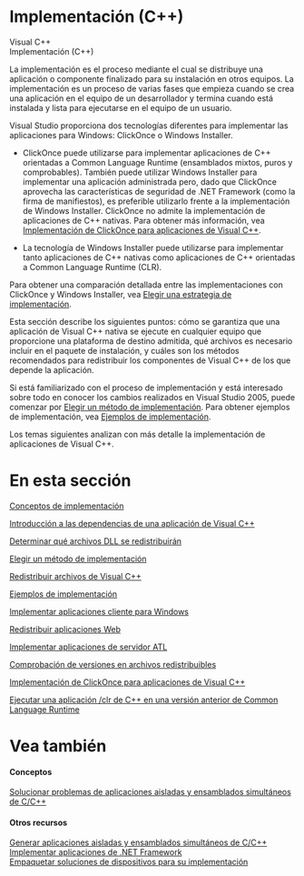 <link type="text/css" rel="Stylesheet" href="branding1.css" />
  <body class="primary-mtps-offline-document">
    <h1> Implementación (C++)</h1>
    <div class="topic" xmlns:mtps="http://msdn2.microsoft.com/mtps" xmlns="http://www.w3.org/1999/xhtml">
      <div class="majorTitle" xmlns:asp="http://msdn2.microsoft.com/asp">Visual C++<!----></div>
      <div class="title" xmlns:asp="http://msdn2.microsoft.com/asp">Implementación (C++)<!----></div>
      <!--Content type: DocStudio. Transform: devdiv2mtps.xslt.-->
      <div id="mainSection"> <div id="mainBody">  <p /> <p>La implementación es el proceso mediante el cual se distribuye una aplicación o componente finalizado para su instalación en otros equipos. La implementación es un proceso de varias fases que empieza cuando se crea una aplicación en el equipo de un desarrollador y termina cuando está instalada y lista para ejecutarse en el equipo de un usuario.</p> <p>Visual Studio proporciona dos tecnologías diferentes para implementar las aplicaciones para Windows: ClickOnce o Windows Installer.</p> <ul><li> <p>
          ClickOnce puede utilizarse para implementar aplicaciones de C++ orientadas a Common Language Runtime (ensamblados mixtos, puros y comprobables). También puede utilizar Windows Installer para implementar una aplicación administrada pero, dado que ClickOnce aprovecha las características de seguridad de .NET Framework (como la firma de manifiestos), es preferible utilizarlo frente a la implementación de Windows Installer. ClickOnce no admite la implementación de aplicaciones de C++ nativas. Para obtener más información, vea <span class="linkTerms"><a class="mtps-external-link" href="https://msdn.microsoft.com/es-es/library/ms235287(v=vs.80).aspx">Implementación de ClickOnce para aplicaciones de Visual C++</a></span>.</p> </li><li> <p>La tecnología de Windows Installer puede utilizarse para implementar tanto aplicaciones de C++ nativas como aplicaciones de C++ orientadas a Common Language Runtime (CLR).</p> </li></ul> <p>Para obtener una comparación detallada entre las implementaciones con ClickOnce y Windows Installer, vea <span class="linkTerms"><a class="mtps-external-link" href="https://msdn.microsoft.com/es-es/library/e2444w33(v=vs.80).aspx">Elegir una estrategia de implementación</a></span>.</p> <p>Esta sección describe los siguientes puntos: cómo se garantiza que una aplicación de Visual C++ nativa se ejecute en cualquier equipo que proporcione una plataforma de destino admitida, qué archivos es necesario incluir en el paquete de instalación, y cuáles son los métodos recomendados para redistribuir los componentes de Visual C++ de los que depende la aplicación.</p> <p>Si está familiarizado con el proceso de implementación y está interesado sobre todo en conocer los cambios realizados en Visual Studio 2005, puede comenzar por <span class="linkTerms"><a class="mtps-external-link" href="https://msdn.microsoft.com/es-es/library/ms235316(v=vs.80).aspx">Elegir un método de implementación</a></span>. Para obtener ejemplos de implementación, vea <span class="linkTerms"><a class="mtps-external-link" href="https://msdn.microsoft.com/es-es/library/ms235285(v=vs.80).aspx">Ejemplos de implementación</a></span>.</p> <p>Los temas siguientes analizan con más detalle la implementación de aplicaciones de Visual C++.</p> <h1 class="heading">En esta sección</h1><div id="inThisSectionSection" class="seeAlsoNoToggleSection">  <p> <span class="linkTerms"><a class="mtps-external-link" href="https://msdn.microsoft.com/es-es/library/ms235314(v=vs.80).aspx">Conceptos de implementación</a></span> </p> <p> <span class="linkTerms"><a class="mtps-external-link" href="https://msdn.microsoft.com/es-es/library/ms235265(v=vs.80).aspx">Introducción a las dependencias de una aplicación de Visual C++</a></span> </p> <p> <span class="linkTerms"><a class="mtps-external-link" href="https://msdn.microsoft.com/es-es/library/8kche8ah(v=vs.80).aspx">Determinar qué archivos DLL se redistribuirán</a></span> </p> <p> <span class="linkTerms"><a class="mtps-external-link" href="https://msdn.microsoft.com/es-es/library/ms235316(v=vs.80).aspx">Elegir un método de implementación</a></span> </p> <p> <span class="linkTerms"><a class="mtps-external-link" href="https://msdn.microsoft.com/es-es/library/ms235299(v=vs.80).aspx">Redistribuir archivos de Visual C++</a></span> </p> <p> <span class="linkTerms"><a class="mtps-external-link" href="https://msdn.microsoft.com/es-es/library/ms235285(v=vs.80).aspx">Ejemplos de implementación</a></span> </p> <p> <span class="linkTerms"><a class="mtps-external-link" href="https://msdn.microsoft.com/es-es/library/ms235297(v=vs.80).aspx">Implementar aplicaciones cliente para Windows</a></span> </p> <p> <span class="linkTerms"><a class="mtps-external-link" href="https://msdn.microsoft.com/es-es/library/fzc0zf7a(v=vs.80).aspx">Redistribuir aplicaciones Web</a></span> </p> <p> <span class="linkTerms"><a class="mtps-external-link" href="https://msdn.microsoft.com/es-es/library/5c0w6xxx(v=vs.80).aspx">Implementar aplicaciones de servidor ATL</a></span> </p> <p> <span class="linkTerms"><a class="mtps-external-link" href="../yw3yyscd_es-es_vs.80/yw3yyscd.html">Comprobación de versiones en archivos redistribuibles</a></span> </p> <p> <span class="linkTerms"><a class="mtps-external-link" href="https://msdn.microsoft.com/es-es/library/ms235287(v=vs.80).aspx">Implementación de ClickOnce para aplicaciones de Visual C++</a></span> </p> <p> <span class="linkTerms"><a class="mtps-external-link" href="https://msdn.microsoft.com/es-es/library/b5z5s0zf(v=vs.80).aspx">Ejecutar una aplicación /clr de C++ en una versión anterior de Common Language Runtime</a></span> </p>  </div><h1 class="heading"><span id="seeAlsoNoToggle">Vea también</span></h1><div id="seeAlsoSection" class="seeAlsoNoToggleSection"><h4 class="subHeading">Conceptos</h4><span class="linkTerms"><a class="mtps-external-link" href="https://msdn.microsoft.com/es-es/library/ms235342(v=vs.80).aspx">Solucionar problemas de aplicaciones aisladas y ensamblados simultáneos de C/C++</a></span><br /><h4 class="subHeading">Otros recursos</h4><span class="linkTerms"><a class="mtps-external-link" href="https://msdn.microsoft.com/es-es/library/ms235532(v=vs.80).aspx">Generar aplicaciones aisladas y ensamblados simultáneos de C/C++</a></span><br /><span class="linkTerms"><a class="mtps-external-link" href="https://msdn.microsoft.com/es-es/library/6hbb4k3e(v=vs.80).aspx">Implementar aplicaciones de .NET Framework</a></span><br /><span class="linkTerms"><a class="mtps-external-link" href="https://msdn.microsoft.com/es-es/library/ms228783(v=vs.80).aspx">Empaquetar soluciones de dispositivos para su implementación</a></span><br /><br /></div></div>  </div>
    </div>
  </body>

